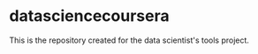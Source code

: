 datasciencecoursera
===================

This is the repository created for the data scientist's tools project.
